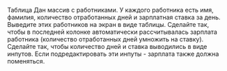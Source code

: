 

Таблица
Дан массив с работниками. У каждого работника есть имя, фамилия, количество отработанных дней и зарплатная ставка за день. Выведите этих работников на экран в виде таблицы. Сделайте так, чтобы в последней колонке автоматически рассчитывалась зарплата работника (количество отработанных дней умножить на ставку). Сделайте так, чтобы количество дней и ставка выводились в виде инпутов. Если подредактировать эти инпуты - зарплата также должна поменяться. 

